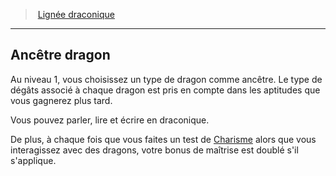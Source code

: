 ﻿---
!Generic
Id: sorcerer_draconic_hd.md#ancêtre-dragon
ParentLink: sorcerer_draconic_hd.md#lignée-draconique
Name: Ancêtre dragon
ParentName: Lignée draconique
NameLevel: 2
Attributes: {}
---
> [Lignée draconique](hd_sorcerer_draconic.md)

---

## Ancêtre dragon

Au niveau 1, vous choisissez un type de dragon comme ancêtre. Le type de dégâts associé à chaque dragon est pris en compte dans les aptitudes que vous gagnerez plus tard.

Vous pouvez parler, lire et écrire en draconique.

De plus, à chaque fois que vous faites un test de [Charisme](hd_abilities_charisma.md) alors que vous interagissez avec des dragons, votre bonus de maîtrise est doublé s'il s'applique.

